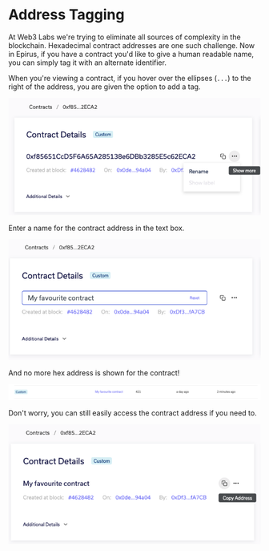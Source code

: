 # Address Tagging

At Web3 Labs we're trying to eliminate all sources of complexity in the blockchain. Hexadecimal 
contract addresses are one such challenge. Now in Epirus, if you have a contract you'd like to 
give a human readable name, you can simply tag it with an alternate identifier.

When you're viewing a contract, if you hover over the ellipses (`...`) to the right of the 
address, you are given the option to add a tag.

![Tag contract dialogue](img/tag_contract.png)

Enter a name for the contract address in the text box.

![Add tag name](img/tagging_contract.png)

And no more hex address is shown for the contract!

![Tagged contract view](img/tagged_contract_list_view.png)

Don't worry, you can still easily access the contract address if you need to.

![View contract address](img/tagged_contract.png)

